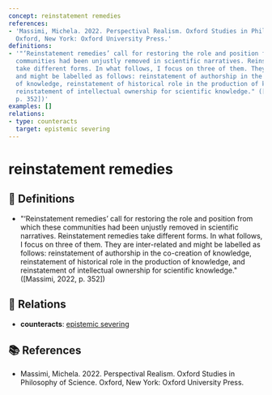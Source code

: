 ```yaml
---
concept: reinstatement remedies
references:
- 'Massimi, Michela. 2022. Perspectival Realism. Oxford Studies in Philosophy of Science.
  Oxford, New York: Oxford University Press.'
definitions:
- '"‘Reinstatement remedies’ call for restoring the role and position from which these
  communities had been unjustly removed in scientific narratives. Reinstatement remedies
  take different forms. In what follows, I focus on three of them. They are inter-related
  and might be labelled as follows: reinstatement of authorship in the co-creation
  of knowledge, reinstatement of historical role in the production of knowledge, and
  reinstatement of intellectual ownership for scientific knowledge." ([Massimi, 2022,
  p. 352])'
examples: []
relations:
- type: counteracts
  target: epistemic severing
---
```


# reinstatement remedies

## 📖 Definitions

- "‘Reinstatement remedies’ call for restoring the role and position from which these communities had been unjustly removed in scientific narratives. Reinstatement remedies take different forms. In what follows, I focus on three of them. They are inter-related and might be labelled as follows: reinstatement of authorship in the co-creation of knowledge, reinstatement of historical role in the production of knowledge, and reinstatement of intellectual ownership for scientific knowledge." ([Massimi, 2022, p. 352])

## 🔗 Relations

- **counteracts**: [epistemic severing](./epistemic-severing.md)

## 📚 References

- Massimi, Michela. 2022. Perspectival Realism. Oxford Studies in Philosophy of Science. Oxford, New York: Oxford University Press.
